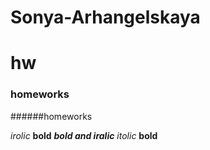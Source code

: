 # Sonya-Arhangelskaya
# hw
### homeworks
######homeworks

*irolic*
**bold**
***bold and iralic***
_itolic_
__bold__
